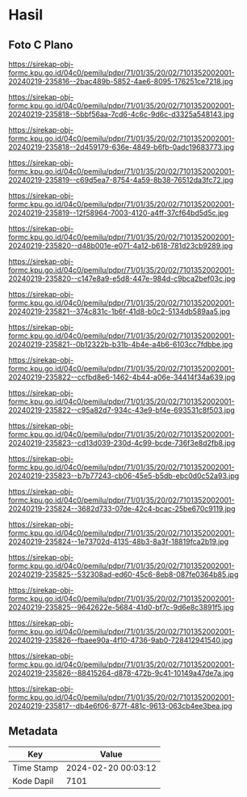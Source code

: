 # Hasil

## Foto C Plano

https://sirekap-obj-formc.kpu.go.id/04c0/pemilu/pdpr/71/01/35/20/02/7101352002001-20240219-235816--2bac489b-5852-4ae6-8095-176251ce7218.jpg

https://sirekap-obj-formc.kpu.go.id/04c0/pemilu/pdpr/71/01/35/20/02/7101352002001-20240219-235818--5bbf56aa-7cd6-4c6c-9d6c-d3325a548143.jpg

https://sirekap-obj-formc.kpu.go.id/04c0/pemilu/pdpr/71/01/35/20/02/7101352002001-20240219-235818--2d459179-636e-4849-b6fb-0adc19683773.jpg

https://sirekap-obj-formc.kpu.go.id/04c0/pemilu/pdpr/71/01/35/20/02/7101352002001-20240219-235819--c69d5ea7-8754-4a59-8b38-76512da3fc72.jpg

https://sirekap-obj-formc.kpu.go.id/04c0/pemilu/pdpr/71/01/35/20/02/7101352002001-20240219-235819--12f58964-7003-4120-a4ff-37cf64bd5d5c.jpg

https://sirekap-obj-formc.kpu.go.id/04c0/pemilu/pdpr/71/01/35/20/02/7101352002001-20240219-235820--d48b001e-e071-4a12-b618-781d23cb9289.jpg

https://sirekap-obj-formc.kpu.go.id/04c0/pemilu/pdpr/71/01/35/20/02/7101352002001-20240219-235820--c147e8a9-e5d8-447e-984d-c9bca2bef03c.jpg

https://sirekap-obj-formc.kpu.go.id/04c0/pemilu/pdpr/71/01/35/20/02/7101352002001-20240219-235821--374c831c-1b6f-41d8-b0c2-5134db589aa5.jpg

https://sirekap-obj-formc.kpu.go.id/04c0/pemilu/pdpr/71/01/35/20/02/7101352002001-20240219-235821--0b12322b-b31b-4b4e-a4b6-6103cc7fdbbe.jpg

https://sirekap-obj-formc.kpu.go.id/04c0/pemilu/pdpr/71/01/35/20/02/7101352002001-20240219-235822--ccfbd8e6-1462-4b44-a06e-34414f34a639.jpg

https://sirekap-obj-formc.kpu.go.id/04c0/pemilu/pdpr/71/01/35/20/02/7101352002001-20240219-235822--c95a82d7-934c-43e9-bf4e-693531c8f503.jpg

https://sirekap-obj-formc.kpu.go.id/04c0/pemilu/pdpr/71/01/35/20/02/7101352002001-20240219-235823--cd13d039-230d-4c99-bcde-736f3e8d2fb8.jpg

https://sirekap-obj-formc.kpu.go.id/04c0/pemilu/pdpr/71/01/35/20/02/7101352002001-20240219-235823--b7b77243-cb06-45e5-b5db-ebc0d0c52a93.jpg

https://sirekap-obj-formc.kpu.go.id/04c0/pemilu/pdpr/71/01/35/20/02/7101352002001-20240219-235824--3682d733-07de-42c4-bcac-25be670c9119.jpg

https://sirekap-obj-formc.kpu.go.id/04c0/pemilu/pdpr/71/01/35/20/02/7101352002001-20240219-235824--1e73702d-4135-48b3-8a3f-18819fca2b19.jpg

https://sirekap-obj-formc.kpu.go.id/04c0/pemilu/pdpr/71/01/35/20/02/7101352002001-20240219-235825--532308ad-ed60-45c6-8eb8-087fe0364b85.jpg

https://sirekap-obj-formc.kpu.go.id/04c0/pemilu/pdpr/71/01/35/20/02/7101352002001-20240219-235825--9642622e-5684-41d0-bf7c-9d6e8c3891f5.jpg

https://sirekap-obj-formc.kpu.go.id/04c0/pemilu/pdpr/71/01/35/20/02/7101352002001-20240219-235826--fbaee90a-4f10-4736-9ab0-728412941540.jpg

https://sirekap-obj-formc.kpu.go.id/04c0/pemilu/pdpr/71/01/35/20/02/7101352002001-20240219-235826--88415264-d878-472b-9c41-10149a47de7a.jpg

https://sirekap-obj-formc.kpu.go.id/04c0/pemilu/pdpr/71/01/35/20/02/7101352002001-20240219-235817--db4e6f06-877f-481c-9613-063cb4ee3bea.jpg


## Metadata

| Key        | Value               |
| ---------- | ------------------- |
| Time Stamp | 2024-02-20 00:03:12 |
| Kode Dapil | 7101                |



